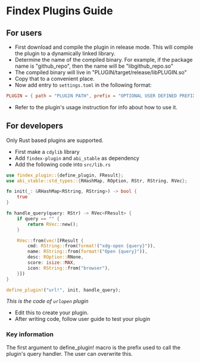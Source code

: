 # Findex Plugins Guide

## For users
- First download and compile the plugin in release mode. This will compile the plugin to a dynamically linked library.
- Determine the name of the compiled binary. For example, if the package name is "github_repo", then the name will be "libgithub_repo.so"
- The compiled binary will live in "PLUGIN/target/release/libPLUGIN.so"
- Copy that to a convenient place. 
- Now add entry to `settings.toml` in the following format:
```toml
PLUGIN = { path = "PLUGIN PATH", prefix = "OPTIONAL USER DEFINED PREFIX", config = {} }
```
- Refer to the plugin's usage instruction for info about how to use it.

## For developers

Only Rust based plugins are supported.

- First make a `cdylib` library
- Add `findex-plugin` and `abi_stable` as dependency
- Add the following code into `src/lib.rs`
```rust
use findex_plugin::{define_plugin, FResult};
use abi_stable::std_types::{RHashMap, ROption, RStr, RString, RVec};

fn init(_: &RHashMap<RString, RString>) -> bool {
    true
}

fn handle_query(query: RStr) -> RVec<FResult> {
    if query == "" {
        return RVec::new();
    }

    RVec::from(vec![FResult {
        cmd: RString::from(format!("xdg-open {query}")),
        name: RString::from(format!("Open {query}")),
        desc: ROption::RNone,
        score: isize::MAX,
        icon: RString::from("browser"),
    }])
}

define_plugin!("url!", init, handle_query);
```
*This is the code of `urlopen` plugin*
- Edit this to create your plugin.
- After writing code, follow user guide to test your plugin

### Key information
The first argument to define_plugin! macro is the prefix used to call the plugin's query handler. The user can overwrite this.
